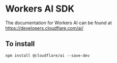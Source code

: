 # Workers AI SDK

The documentation for Workers AI can be found at https://developers.cloudflare.com/ai/

## To install

```
npm install @cloudflare/ai --save-dev
```

